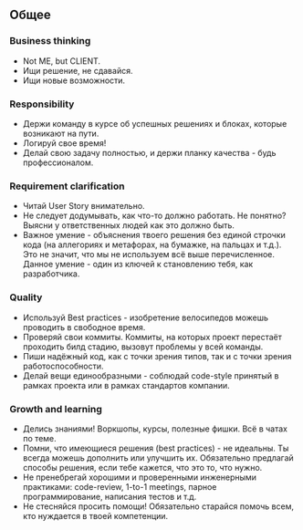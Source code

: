 ## Общее 

### Business thinking 

- Not ME, but CLIENT. 
- Ищи решение, не сдавайся. 
- Ищи новые возможности.

### Responsibility 

- Держи команду в курсе об успешных решениях и блоках, которые возникают на пути. 
- Логируй свое время! 
- Делай свою задачу полностью, и держи планку качества - будь профессионалом. 

### Requirement clarification 

- Читай User Story внимательно. 
- Не следует додумывать, как что-то должно работать. Не понятно? Выясни у ответственных людей как это должно быть. 
- Важное умение - объяснения твоего решения без единой строчки кода (на аллегориях и метафорах, на бумажке, на пальцах и т.д.). 
Это не значит, что мы не используем всё выше перечисленное. Данное умение - один из ключей к становлению тебя, как разработчика.

### Quality 

- Используй Best practices - изобретение велосипедов можешь проводить в свободное время.
- Проверяй свои коммиты. Коммиты, на которых проект перестаёт проходить билд стадию, вызовут проблемы у всей команды. 
- Пиши надёжный код, как с точки зрения типов, так и с точки зрения работоспособности. 
- Делай вещи единообразными - соблюдай code-style принятый в рамках проекта или в рамках стандартов компании.

### Growth and learning 

- Делись знаниями! Воркшопы, курсы, полезные фишки. Всё в чатах по теме.
- Помни, что имеющиеся решения (best practices) - не идеальны. Ты всегда можешь дополнить или улучшить их. 
Обязательно предлагай способы решения, если тебе кажется, что это то, что нужно.	
- Не пренебрегай хорошими и проверенными инженерными практиками: сode-review, 1-to-1 meetings, парное программирование, 
написания тестов и т.д.
- Не стесняйся просить помощи! Обязательно старайся помочь всем, кто нуждается в твоей компетенции.

